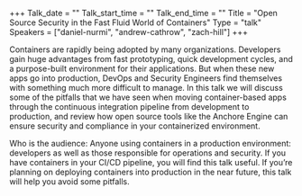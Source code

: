 +++
Talk_date = ""
Talk_start_time = ""
Talk_end_time = ""
Title = "Open Source Security in the Fast Fluid World of Containers"
Type = "talk"
Speakers = ["daniel-nurmi", "andrew-cathrow", "zach-hill"]
+++

Containers are rapidly being adopted by many organizations. Developers gain huge advantages from fast prototyping, quick development cycles, and a purpose-built environment for their applications. But when these new apps go into production, DevOps and Security Engineers find themselves with something much more difficult to manage. In this talk we will discuss some of the pitfalls that we have seen when moving container-based apps through the continuous integration pipeline from development to production, and review how open source tools like the Anchore Engine can ensure security and compliance in your containerized environment.

Who is the audience: Anyone using containers in a production environment: developers as well as those responsible for operations and security. If you have containers in your CI/CD pipeline, you will find this talk useful. If you’re planning on deploying containers into production in the near future, this talk will help you avoid some pitfalls.